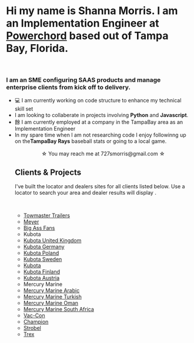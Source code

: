 <h1> Hi my name is Shanna Morris. I am an Implementation Engineer at <a href="https://www.powerchord.com/">Powerchord</a> based out of Tampa Bay, Florida.</h1>
<br>
<h3>I am an SME configuring SAAS products and manage enterprise clients from kick off to delivery. </h3>
<ul> 
  <li> &#x1F4BB; I am currently working on code structure to enhance my technical skill set</li>
  <li>I am looking to collaberate in projects involving <strong>Python</strong> and <strong>Javascript</strong>.</li>
  <li> &#x9918; I am currently employed at a company in the TampaBay area as an Implementation Engineer</li>
  <li>In my spare time when I am not researching code I enjoy followinng up on the<strong>TampaBay Rays</strong> baseball stats or going to a local game.</li>
  <br>

<center>&#9734; You may reach me at 727smorris@gmail.com &#9734;</center>

<h2>Clients & Projects</h2>
<p>I've built the locator and dealers sites for all clients listed below. Use a locator to search your area and dealer results will display .</p>
<br>
<ul>
    <li><a href="https://www.towmastertrailerdealers.com/">Towmaster Trailers</a></li>
    <li><a href="https://www.meyerdealers.com/">Meyer</a></li>
    <li><a href="https://www.bigassfansdealers.com/">Big Ass Fans</a></li>
     <li>Kubota</a></li>
     <li><a href="https://www.kubotadealers.co.uk/">Kubota United Kingdom</a></li>
     <li><a href="https://www.kubotahaendler.de/">Kubota Germany</a></li>
     <li><a href="https://www.dilerzykubota.pl/">Kubota Poland</a></li>
     <li><a href="https://www.kubotadistributor.se/">Kubota Sweden</a></li>
     <li><a href="https://www.kubotadistributor.fi/">Kubota</a></li>
     <li><a href="https://www.kubotadistributor.fi/">Kubota Finland</a></li>
     <li><a href="https://www.kubotahaendler.at/">Kubota Austria</a></li>
   <li>Mercury Marine</li>
     <li><a href="https://www.mercurymarine.ae/">Mercury Marine Arabic</a></li>
     <li><a href="https://www.mercurymarine.com.tr/">Mercury Marine Turkish</a></li>
     <li><a href="https://www.mercurymarine.om/">Mercury Marine Oman</a></li>
     <li><a href="https://www.mercurymarine.co.za/">Mercury Marine South Africa</a></li>
   <li><a href="https://locator.vac-con.com/">Vac-Con</a></li>
   <li><a href="https://www.championgeneratordealers.com/">Champion</a></li>
   <li><a href="https://www.strobeldealers.com/">Strobel</a></li>
   <li><a href="https://www.trexdealers.com/">Trex</a></li>
</ul>

